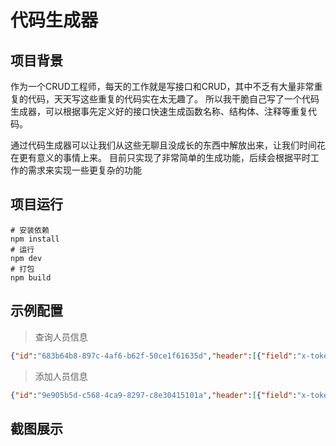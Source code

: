 # 代码生成器
## 项目背景
作为一个CRUD工程师，每天的工作就是写接口和CRUD，其中不乏有大量非常重复的代码，天天写这些重复的代码实在太无趣了。
所以我干脆自己写了一个代码生成器，可以根据事先定义好的接口快速生成函数名称、结构体、注释等重复代码。

通过代码生成器可以让我们从这些无聊且没成长的东西中解放出来，让我们时间花在更有意义的事情上来。
目前只实现了非常简单的生成功能，后续会根据平时工作的需求来实现一些更复杂的功能

## 项目运行
```shell
# 安装依赖
npm install
# 运行
npm dev
# 打包
npm build
```

## 示例配置
> 查询人员信息
```json
{"id":"683b64b8-897c-4af6-b62f-50ce1f61635d","header":[{"field":"x-token","type":"string","require":true,"desc":"token信息"}],"req":[{"field":"name","type":"string","require":true,"desc":"姓名","string":false}],"resp":[{"field":"name","type":"string","require":true,"desc":"姓名"},{"field":"age","type":"i32","desc":"年龄","require":true}],"method":"get","url":"/api/v0/people","desc":"查询人员信息","other":{"method":"GetPeople","rpcModule":"people","tag":"people"}}
```
> 添加人员信息
```json
{"id":"9e905b5d-c568-4ca9-8297-c8e30415101a","header":[{"field":"x-token","type":"string","require":true,"desc":"token信息"}],"req":[{"field":"name","type":"string","require":true,"desc":"姓名"},{"field":"age","type":"i32","require":false,"desc":"年龄"},{"field":"info","type":"object","require":true,"desc":"信息","fieldName":"Info"},{"field":"info.addr_info","type":"string","require":true,"desc":"地址"},{"field":"info.nickname","type":"string","require":true,"desc":"昵称"}],"resp":[{"field":"status","type":"string","require":true,"desc":"返回结果"}],"method":"post","url":"/api/v0/people","desc":"添加人员信息","other":{"method":"AddPeople","rpcModule":"people","tag":"people"}}
```

## 截图展示


